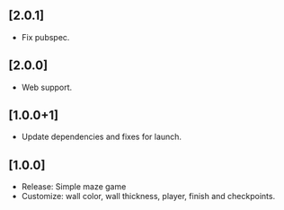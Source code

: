 ## [2.0.1]
* Fix pubspec.

## [2.0.0]
* Web support.

## [1.0.0+1]
* Update dependencies and fixes for launch.

## [1.0.0]
* Release: Simple maze game
* Customize: wall color, wall thickness, player, finish and checkpoints.
